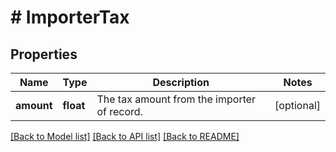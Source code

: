 # # ImporterTax

## Properties

Name | Type | Description | Notes
------------ | ------------- | ------------- | -------------
**amount** | **float** | The tax amount from the importer of record. | [optional]

[[Back to Model list]](../../README.md#models) [[Back to API list]](../../README.md#endpoints) [[Back to README]](../../README.md)
